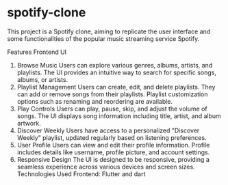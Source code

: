 # spotify-clone
This project is a Spotify clone, aiming to replicate the user interface and some functionalities of the popular music streaming service Spotify.

Features
Frontend UI
1. Browse Music
Users can explore various genres, albums, artists, and playlists.
The UI provides an intuitive way to search for specific songs, albums, or artists.
2. Playlist Management
Users can create, edit, and delete playlists.
They can add or remove songs from their playlists.
Playlist customization options such as renaming and reordering are available.
3. Play Controls
Users can play, pause, skip, and adjust the volume of songs.
The UI displays song information including title, artist, and album artwork.
4. Discover Weekly
Users have access to a personalized "Discover Weekly" playlist, updated regularly based on listening preferences.
5. User Profile
Users can view and edit their profile information.
Profile includes details like username, profile picture, and account settings.
6. Responsive Design
The UI is designed to be responsive, providing a seamless experience across various devices and screen sizes.
Technologies Used
Frontend: Flutter and dart
